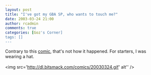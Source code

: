 ```yaml
---
layout: post
title: "I've got my GBA SP, who wants to touch me?"
date: 2003-03-24 21:00
author: rcadmin
comments: true
categories: [Goz's Corner]
tags: []
---
```

Contrary to this <A HREF='http://bitsmack.com/modules.php?op=modload&name=Comics&file=index&action=comic&id=263'>comic</a>, that's not how it happened. For starters, I was wearing a hat.<Br><br><!--more--><img src='http://dl.bitsmack.com/comics/20030324.gif' alt'' />
